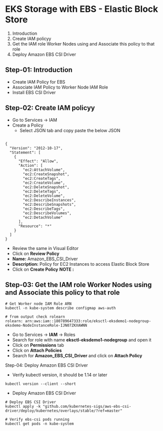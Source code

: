 # EKS Storage with EBS - Elastic Block Store
1. Introduction
2. Create IAM policyy
3. Get the IAM role Worker Nodes using and Associate this policy to that role
4. Deploy Amazon EBS CSI Driver

##  Step-01: Introduction
- Create IAM Policy for EBS
- Associate IAM Policy to Worker Node IAM Role
- Install EBS CSI Driver
## Step-02: Create IAM policyy
- Go to Services -> IAM
- Create a Policy
    - Select JSON tab and copy paste the below JSON

```t

{
  "Version": "2012-10-17",
  "Statement": [
    {
      "Effect": "Allow",
      "Action": [
        "ec2:AttachVolume",
        "ec2:CreateSnapshot",
        "ec2:CreateTags",
        "ec2:CreateVolume",
        "ec2:DeleteSnapshot",
        "ec2:DeleteTags",
        "ec2:DeleteVolume",
        "ec2:DescribeInstances",
        "ec2:DescribeSnapshots",
        "ec2:DescribeTags",
        "ec2:DescribeVolumes",
        "ec2:DetachVolume"
      ],
      "Resource": "*"
    }
  ]
}
```
- Review the same in Visual Editor
- Click on **Review Policy**
- **Name:** Amazon_EBS_CSI_Driver
- **Description:** Policy for EC2 Instances to access Elastic Block Store
- Click on **Create Policy**
**NOTE :** 

## Step-03: Get the IAM role Worker Nodes using and Associate this policy to that role
```t
# Get Worker node IAM Role ARN
kubectl -n kube-system describe configmap aws-auth

# from output check rolearn
rolearn: arn:aws:iam::180789647333:role/eksctl-eksdemo1-nodegroup-eksdemo-NodeInstanceRole-IJN07ZKXAWNN
```
- Go to Services -> **IAM** -> Roles
- Search for role with name **eksctl-eksdemo1-nodegroup** and open it
- Click on **Permissions** tab
- Click on **Attach Policies**
- Search for **Amazon_EBS_CSI_Driver** and click on **Attach Policy**

Step-04: Deploy Amazon EBS CSI Driver

- Verify kubectl version, it should be 1.14 or later
```
kubectl version --client --short
```
- Deploy Amazon EBS CSI Driver
```t
# Deploy EBS CSI Driver
kubectl apply -k "github.com/kubernetes-sigs/aws-ebs-csi-driver/deploy/kubernetes/overlays/stable/?ref=master"

# Verify ebs-csi pods running
kubectl get pods -n kube-system
```